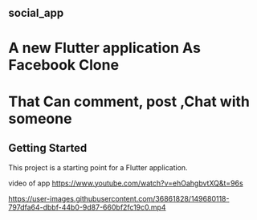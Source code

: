 ## social_app

# A new Flutter application As Facebook Clone
# That Can comment, post ,Chat with someone

## Getting Started

This project is a starting point for a Flutter application.

video of app https://www.youtube.com/watch?v=ehOahgbvtXQ&t=96s



https://user-images.githubusercontent.com/36861828/149680118-797dfa64-dbbf-44b0-9d87-660bf2fc19c0.mp4

